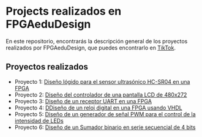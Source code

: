 # Projects realizados en FPGAeduDesign
En este repositorio, encontrarás la descripción general de los proyectos realizados por FPGAeduDesign, que puedes encontrarlo en [TikTok](https://www.tiktok.com/@s4ndro).
## Proyectos realizados
- Proyecto 1:
[Diseño lógido para el sensor ultrasónico HC-SR04 en una FPGA](proyecto1)
- Proyecto 2:
[Diseño del controlador de una pantalla LCD de 480x272](proyecto2)
- Proyecto 3:
[Diseño de un receptor UART en una FPGA](proyecto3)
- Proyecto 4:
[DDiseño de un reloj digital en una FPGA usando VHDL](proyecto4)
- Proyecto 5:
[Diseño de un generador de señal PWM para el control de la intensidad de LEDs](proyecto5)
- Proyecto 6:
[Diseño de un Sumador binario en serie secuencial de 4 bits](proyecto6)
